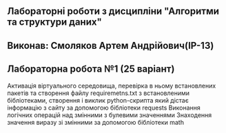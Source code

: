 ## Лабораторні роботи з дисципліни "Алгоритми та структури даних"
## Виконав: Смоляков Артем Андрійович(ІР-13)
## Лабораторна робота №1 (25 варіант)
Активація віртуального середовища, перевірка в ньому встановлених пакетів та створення файлу requiremetns.txt з встановленими бібліотеками, створення і виклик python-скрипта який дістає інформацію з сайту за допомогою бібліотеки requests Виконання логічних операцій над змінними з булевими значеннями Знаходення значення виразу зі змінними за допомогою бібліотеки math
